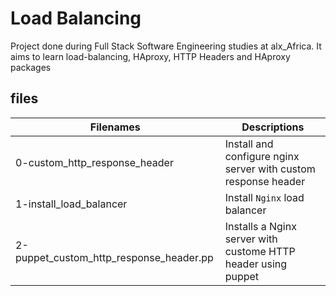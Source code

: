 # Load Balancing

Project done during Full Stack Software Engineering studies at alx_Africa. It aims to learn load-balancing, HAproxy, HTTP Headers and HAproxy packages

## files

| Filenames                               | Descriptions                                                   |
| --------------------------------------- | -------------------------------------------------------------- |
| 0-custom_http_response_header           | Install and configure nginx server with custom response header |
| 1-install_load_balancer                 | Install `Nginx` load balancer                                  |
| 2-puppet_custom_http_response_header.pp | Installs a Nginx server with custome HTTP header using puppet  |
